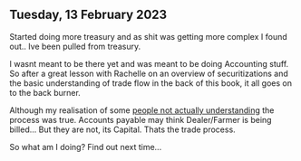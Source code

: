 ## Tuesday, 13 February 2023

Started doing more treasury and as shit was getting more complex I found out.. Ive been pulled from treasury.

I wasnt meant to be there yet and was meant to be doing Accounting stuff. So after a great lesson with Rachelle on an overview of securitizations and the basic understanding of trade flow in the back of this book, it all goes on to the back burner.

Although my realisation of some [people not actually understanding](Lack%20of%20Knowledge.md) the process was true. Accounts payable may think Dealer/Farmer is being billed... But they are not, its Capital. Thats the trade process.

So what am I doing? Find out next time...